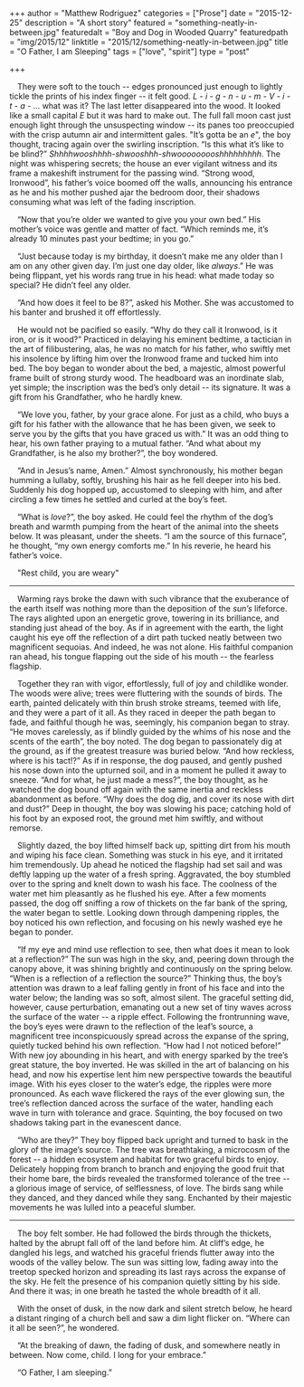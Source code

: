 +++
author = "Matthew Rodriguez"
categories = ["Prose"]
date = "2015-12-25"
description = "A short story"
featured = "something-neatly-in-between.jpg"
featuredalt = "Boy and Dog in Wooded Quarry"
featuredpath = "img/2015/12"
linktitle = "2015/12/something-neatly-in-between.jpg"
title = "O Father, I am Sleeping"
tags = ["love", "spirit"]
type = "post"

+++

&emsp;They were soft to the touch -- edges pronounced just enough to lightly tickle the prints of his index finger -- it felt good.  *L - i - g - n - u - m - V - i - t - a -* … what was it?  The last letter disappeared into the wood.  It looked like a small capital *E* but it was hard to make out.  The full fall moon cast just enough light through the unsuspecting window -- its panes too preoccupied with the crisp autumn air and intermittent gales.  "It’s gotta be an *e*", the boy thought, tracing again over the swirling inscription.  “Is this what it’s like to be blind?”  *Shhhhwooshhhh-shwooshhh-shwooooooooshhhhhhhhh*.  The night was whispering secrets; the house an ever vigilant witness and its frame a makeshift instrument for the passing wind.  “Strong wood, Ironwood”, his father’s voice boomed off the walls, announcing his entrance as he and his mother pushed ajar the bedroom door, their shadows consuming what was left of the fading inscription.

&emsp;“Now that you’re older we wanted to give you your own bed.”  His mother’s voice was gentle and matter of fact.  “Which reminds me, it’s already 10 minutes past your bedtime; in you go.”

&emsp;“Just because today is my birthday, it doesn’t make me any older than I am on any other given day.  I’m just one day older, like *always*.”  He was being flippant, yet his words rang true in his head: what made today so special?  He didn’t feel any older.

&emsp;“And how does it feel to be 8?”, asked his Mother.  She was accustomed to his banter and brushed it off effortlessly.

&emsp;He would not be pacified so easily.  “Why do they call it Ironwood, is it iron, or is it wood?”  Practiced in delaying his eminent bedtime, a tactician in the art of filibustering, alas, he was no match for his father, who swiftly met his insolence by lifting him over the Ironwood frame and tucked him into bed.  The boy began to wonder about the bed, a majestic, almost powerful frame built of strong sturdy wood.  The headboard was an inordinate slab, yet simple; the inscription was the bed’s only detail -- its signature.  It was a gift from his Grandfather, who he hardly knew.

&emsp;“We love you, father, by your grace alone.  For just as a child, who buys a gift for his father with the allowance that he has been given, we seek to serve you by the gifts that you have graced us with.”  It was an odd thing to hear, his own father praying to a mutual father.  “And what about my Grandfather, is he also my brother?”, the boy wondered.

&emsp;“And in Jesus’s name, Amen.”  Almost synchronously, his mother began humming a lullaby, softly, brushing his hair as he fell deeper into his bed.  Suddenly his dog hopped up, accustomed to sleeping with him, and after circling a few times he settled and curled at the boy’s feet.


&emsp;“What is *love*?”, the boy asked.  He could feel the rhythm of the dog’s breath and warmth pumping from the heart of the animal into the sheets below.  It was pleasant, under the sheets.  “I am the source of this furnace”, he thought, “my own energy comforts me.”  In his reverie, he heard his father’s voice.  

&emsp;"Rest child, you are weary"

*  *  *

&emsp;Warming rays broke the dawn with such vibrance that the exuberance of the earth itself was nothing more than the deposition of the *sun’s* lifeforce.  The rays alighted upon an energetic grove, towering in its brilliance, and standing just ahead of the boy.  As if in agreement with the earth, the light caught his eye off the reflection of a dirt path tucked neatly between two magnificent sequoias.  And indeed, he was not alone.  His faithful companion ran ahead, his tongue flapping out the side of his mouth -- the fearless flagship.

&emsp;Together they ran with vigor, effortlessly, full of joy and childlike wonder.  The woods were alive; trees were fluttering with the sounds of birds.  The earth, painted delicately with thin brush stroke streams, teemed with life, and they were a part of it all.  As they raced in deeper the path began to fade, and faithful though he was, seemingly, his companion began to stray.  “He moves carelessly, as if blindly guided by the whims of his nose and the scents of the earth”, the boy noted.  The dog began to passionately dig at the ground, as if the greatest treasure was buried below.  “And how reckless, where is his tact!?”  As if in response, the dog paused, and gently pushed his nose down into the upturned soil,  and in a moment he pulled it away to sneeze.  “And for what, he just made a mess?”, the boy thought, as he watched the dog bound off again with the same inertia and reckless abandonment as before.  “Why does the dog dig, and cover its nose with dirt and dust?”  Deep in thought, the boy was slowing his pace; catching hold of his foot by an exposed root, the ground met him swiftly, and without remorse.

&emsp;Slightly dazed, the boy lifted himself back up, spitting dirt from his mouth and wiping his face clean.  Something was stuck in his eye, and it irritated him tremendously.  Up ahead he noticed the flagship had set sail and was deftly lapping up the water of a fresh spring.  Aggravated, the boy stumbled over to the spring and knelt down to wash his face.  The coolness of the water met him pleasantly as he flushed his eye.  After a few moments passed, the dog off sniffing a row of thickets on the far bank of the spring, the water began to settle.  Looking down through dampening ripples, the boy noticed his own reflection, and focusing on his newly washed eye he began to ponder.

&emsp;“If my eye and mind use reflection to see, then what does it mean to look at a reflection?”  The sun was high in the sky, and, peering down through the canopy above, it was shining brightly and continuously on the spring below.  “When is a reflection of a reflection the source?”  Thinking thus, the boy’s attention was drawn to a leaf falling gently in front of his face and into the water below; the landing was so soft, almost silent.  The graceful setting did, however, cause perturbation, emanating out a new set of tiny waves across the surface of the water -- a ripple effect.  Following the frontrunning wave, the boy’s eyes were drawn to the reflection of the leaf’s source, a magnificent tree inconspicuously spread across the expanse of the spring, quietly tucked behind his own reflection.  “How had I not noticed before!”  With new joy abounding in his heart, and with energy sparked by the tree’s great stature, the boy inverted.  He was skilled in the art of balancing on his head, and now his expertise lent him new perspective towards the beautiful image.  With his eyes closer to the water’s edge, the ripples were more pronounced.  As each wave flickered the rays of the ever glowing sun, the tree’s reflection danced across the surface of the water, handling each wave in turn with tolerance and grace.  Squinting, the boy focused on two shadows taking part in the evanescent dance.

&emsp;“Who are they?”  They boy flipped back upright and turned to bask in the glory of the image’s source.  The tree was breathtaking, a microcosm of the forest -- a hidden ecosystem and habitat for two graceful birds to enjoy.  Delicately hopping from branch to branch and enjoying the good fruit that their home bare, the birds revealed the transformed tolerance of the tree -- a glorious image of service, of selflessness, of love.  The birds sang while they danced, and they danced while they sang.  Enchanted by their majestic movements he was lulled into a peaceful slumber.

*  *  *

&emsp;The boy felt somber.  He had followed the birds through the thickets, halted by the abrupt fall off of the land before him.  At cliff’s edge, he dangled his legs, and watched his graceful friends flutter away into the woods of the valley below.  The sun was sitting low, fading away into the treetop specked horizon and spreading its last rays across the expanse of the sky.  He felt the presence of his companion quietly sitting by his side.  And there it was; in one breath he tasted the whole breadth of it all.

&emsp;With the onset of dusk, in the now dark and silent stretch below, he heard a distant ringing of a church bell and saw a dim light flicker on.  “Where can it all be seen?”, he wondered.

&emsp;“At the breaking of dawn, the fading of dusk, and somewhere neatly in between.  Now come, child.  I long for your embrace.”

&emsp;“O Father, I am sleeping.”
